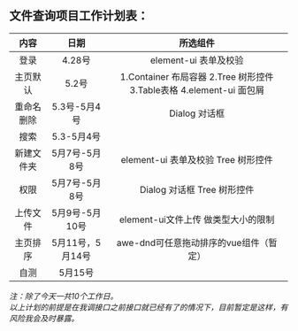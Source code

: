 

## 文件查询项目工作计划表：
| 内容      |     日期 |   所选组件   |
| :--------: | :--------:| :------: |
| 登录    |   4.28号 | element-ui 表单及校验   |
|主页默认|5.2号|1.Container 布局容器 2.Tree 树形控件3.Table表格 4.element-ui 面包屑|
|重命名 删除|5.3号-5月4号| Dialog 对话框|
|搜索|5.3-5月4号||
|新建文件夹|5月7号-5月8号|element-ui 表单及校验 Tree 树形控件|
|权限|5月7号-5月8号|Dialog 对话框   Tree 树形控件|
|上传文件|5月9号-5月10号| element-ui文件上传 做类型大小的限制|
|主页排序|5月11号，5月14号|awe-dnd可任意拖动排序的vue组件（暂定）|
|自测|5月15号|


*注：除了今天一共10个工作日。*  
 *以上计划的前提是在我调接口之前接口就已经有了的情况下，目前暂定是这样，有风险我会及时暴露。*




